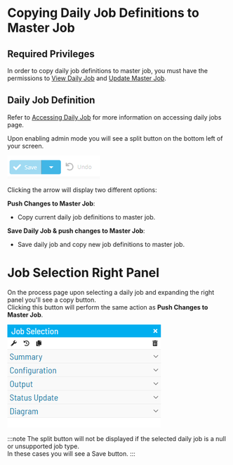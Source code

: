 # Copying Daily Job Definitions to Master Job

## Required Privileges

In order to copy daily job definitions to master job, you must have the permissions to [View Daily Job](Accessing-Daily-Job-Definition.md) and [Update Master Job](Library\MasterJobs\Viewing-And-Updating-Master-Jobs\Accessing-Master-Jobs.md).

## Daily Job Definition

Refer to [Accessing Daily Job](Accessing-Daily-Job-Definition.md) for more information on accessing daily jobs page.

Upon enabling admin mode you will see a split button on the bottom left of your screen.

![Split button](../../../Resources/Images/SM/Daily-Job-Split-Button.png "Split button")

Clicking the arrow will display two different options:

**Push Changes to Master Job**:  
- Copy current daily job definitions to master job.

**Save Daily Job & push changes to Master Job**:  
- Save daily job and copy new job definitions to master job.

# Job Selection Right Panel

On the process page upon selecting a daily job and expanding the right panel you'll see a copy button.  
Clicking this button will perform the same action as **Push Changes to Master Job**.  

![Job selection copy button](../../../Resources/Images/SM/Daily-Job-Right-Panel-Copy-Button.png "Job selection copy button")

:::note
The split button will not be displayed if the selected daily job is a null or unsupported job type.  
In these cases you will see a Save button.
:::
